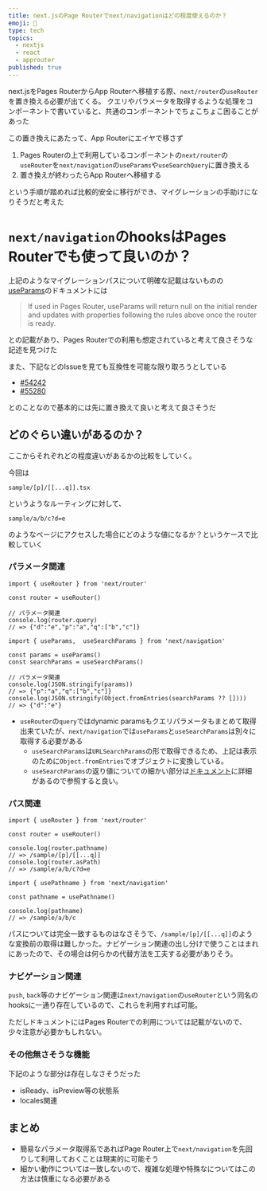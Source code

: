 ```yaml
---
title: next.jsのPage Routerでnext/navigationはどの程度使えるのか？
emoji: 🍈
type: tech
topics:
  - nextjs
  - react
  - approuter
published: true
---
```


next.jsをPages RouterからApp Routerへ移植する際、`next/router`の`useRouter`を置き換える必要が出てくる。
クエリやパラメータを取得するような処理をコンポーネントで書いていると、共通のコンポーネントでちょこちょこ困ることがあった

この置き換えにあたって、App Routerにエイヤで移さず

1. Pages Routerの上で利用しているコンポーネントの`next/router`の`useRouter`を`next/navigation`の`useParams`や`useSearchQuery`に置き換える
2. 置き換えが終わったらApp Routerへ移植する

という手順が踏めれば比較的安全に移行ができ、マイグレーションの手助けになりそうだと考えた

# `next/navigation`のhooksはPages Routerでも使って良いのか？

上記のようなマイグレーションパスについて明確な記載はないものの[useParams](https://nextjs.org/docs/app/api-reference/functions/use-params#returns)のドキュメントには

> If used in Pages Router, useParams will return null on the initial render and updates with properties following the rules above once the router is ready.

との記載があり、Pages Routerでの利用も想定されていると考えて良さそうな記述を見つけた

また、下記などのIssueを見ても互換性を可能な限り取ろうとしている
* [#54242](https://github.com/vercel/next.js/issues/54242)
* [#55280](https://github.com/vercel/next.js/pull/55280)
 
とのことなので基本的には先に置き換えて良いと考えて良さそうだ

## どのぐらい違いがあるのか？

ここからそれぞれどの程度違いがあるかの比較をしていく。

今回は

`sample/[p]/[[...q]].tsx`

というようなルーティングに対して、

`sample/a/b/c?d=e`

のようなページにアクセスした場合にどのような値になるか？というケースで比較していく

### パラメータ関連

```tsx
import { useRouter } from 'next/router'

const router = useRouter()

// パラメータ関連
console.log(router.query) 
// => {"d":"e","p":"a","q":["b","c"]} 

```

```tsx
import { useParams,  useSearchParams } from 'next/navigation'

const params = useParams()
const searchParams = useSearchParams()

// パラメータ関連
console.log(JSON.stringify(params))
// => {"p":"a","q":["b","c"]}
console.log(JSON.stringify(Object.fromEntries(searchParams ?? [])))
// => {"d":"e"}

```

* `useRouter`の`query`ではdynamic paramsもクエリパラメータもまとめて取得出来ていたが、`next/navigation`では`useParams`と`useSearchParams`は別々に取得する必要がある
  * `useSearchParams`は`URLSearchParams`の形で取得できるため、上記は表示のために`Object.fromEntries`でオブジェクトに変換している。
  * `useSearchParams`の返り値についての細かい部分は[ドキュメント](https://nextjs.org/docs/app/api-reference/functions/use-search-params#returns)に詳細があるので参照すると良い。

### パス関連

```tsx
import { useRouter } from 'next/router'

const router = useRouter()

console.log(router.pathname) 
// => /sample/[p]/[[...q]] 
console.log(router.asPath) 
// => /sample/a/b/c?d=e
```

```tsx
import { usePathname } from 'next/navigation'

const pathname = usePathname()

console.log(pathname)
// => /sample/a/b/c
```

パスについては完全一致するものはなさそうで、`/sample/[p]/[[...q]]`のような変換前の取得は難しかった。ナビゲーション関連の出し分けで使うことはまれにあったので、その場合は何らかの代替方法を工夫する必要がありそう。

### ナビゲーション関連

`push`, `back`等のナビゲーション関連は`next/navigation`の`useRouter`という同名のhooksに一通り存在しているので、これらを利用すれば可能。

ただしドキュメントにはPages Routerでの利用については記載がないので、少々注意が必要かもしれない。

### その他無さそうな機能

下記のような部分は存在しなさそうだった
* isReady、isPreview等の状態系
* locales関連

## まとめ
* 簡易なパラメータ取得系であればPage Router上で`next/navigation`を先回りして利用しておくことは現実的に可能そう
* 細かい動作については一致しないので、複雑な処理や特殊なについてはこの方法は慎重になる必要がある